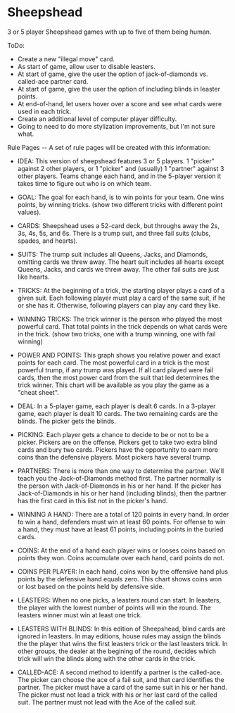 Sheepshead
==========

3 or 5 player Sheepshead games with up to five of them being human.

ToDo:

* Create a new "illegal move" card.
* As start of game, allow user to disable leasters.
* At start of game, give the user the option of jack-of-diamonds vs. called-ace partner card.
* At start of game, give the user the option of including blinds in leaster points.
* At end-of-hand, let users hover over a score and see what cards were used in each trick.
* Create an additional level of computer player difficulty.
* Going to need to do more stylization improvements, but I'm not sure what.

Rule Pages -- A set of rule pages will be created with this information:
* IDEA: This version of sheepshead features 3 or 5 players. 1 "picker" against 2 other players, or 1 "picker" and (usually) 1 "partner" against 3 other players. Teams change each hand, and in the 5-player version it takes time to figure out who is on which team.
* GOAL: The goal for each hand, is to win points for your team. One wins points, by winning tricks. (show two different tricks with different point values).
* CARDS: Sheepshead uses a 52-card deck, but throughs away the 2s, 3s, 4s, 5s, and 6s. There is a trump suit, and three fail suits (clubs, spades, and hearts).
* SUITS: The trump suit includes all Queens, Jacks, and Diamonds, omitting cards we threw away. The heart suit includes all hearts except Queens, Jacks, and cards we threw away. The other fail suits are just like hearts.
* TRICKS: At the beginning of a trick, the starting player plays a card of a given suit. Each following player must play a card of the same suit, if he or she has it. Otherwise, following players can play any card they like.
* WINNING TRICKS: The trick winner is the person who played the most powerful card. That total points in the trick depends on what cards were in the trick. (show two tricks, one with a trump winning, one with fail winning)
* POWER AND POINTS: This graph shows you relative power and exact points for each card. The most powerful card in a trick is the most powerful trump, if any trump was played. If all card played were fail cards, then the most power card from the suit that led determines the trick winner. This chart will be available as you play the game as a "cheat sheet".
* DEAL: In a 5-player game, each player is dealt 6 cards. In a 3-player game, each player is dealt 10 cards. The two remaining cards are the blinds. The picker gets the blinds.
* PICKING: Each player gets a chance to decide to be or not to be a picker. Pickers are on the offense. Pickers get to take two extra blind cards and bury two cards. Pickers have the opportunity to earn more coins than the defensive players. Most pickers have several trump.
* PARTNERS: There is more than one way to determine the partner. We'll teach you the Jack-of-Diamonds method first. The partner normally is the person with Jack-of-Diamonds in his or her hand. If the picker has Jack-of-Diamonds in his or her hand (including blinds), then the partner has the first card in this list not in the picker's hand.
* WINNING A HAND: There are a total of 120 points in every hand. In order to win a hand, defenders must win at least 60 points. For offense to win a hand, they must have at least 61 points, including points in the buried cards.

* COINS: At the end of a hand each player wins or looses coins based on points they won. Coins accumulate over each hand, card points do not.
* COINS PER PLAYER: In each hand, coins won by the offensive hand plus points by the defensive hand equals zero. This chart shows coins won or lost based on the points held by defensive side.
* LEASTERS: When no one picks, a leasters round can start. In leasters, the player with the lowest number of points will win the round. The leasters winner must win at least one trick.
* LEASTERS WITH BLINDS: In this edition of Sheepshead, blind cards are ignored in leasters. In may editions, house rules may assign the blinds the the player that wins the first leasters trick or the last leasters trick. In other groups, the dealer at the begining of the round, decides which trick will win the blinds along with the other cards in the trick.
* CALLED-ACE: A second method to identify a partner is the called-ace. The picker can choose the ace of a fail suit, and that card identifies the partner. The picker must have a card of the same suit in his or her hand. The picker must not lead a trick with his or her last card of the called suit. The partner must not lead with the Ace of the called suit.